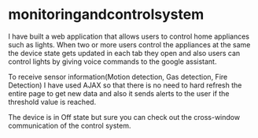 # monitoringandcontrolsystem

I have built a web application that allows users to control home appliances such as lights. When two or more users control the appliances at the same the device state gets updated in each tab they open and also users can control lights by giving voice commands to the google assistant.

To receive sensor information(Motion detection, Gas detection, Fire Detection) I have used AJAX so that there is no need to hard refresh the entire page to get new data and also it sends alerts to the user if the threshold value is reached.

The device is in Off state but sure you can check out the cross-window communication of the control system.
